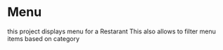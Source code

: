 # Menu
this project displays menu for a Restarant
This also allows to filter menu items based on category
